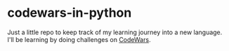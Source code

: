 # codewars-in-python

Just a little repo to keep track of my learning journey into a new language. I'll be learning by doing challenges on [CodeWars](https://www.codewars.com).